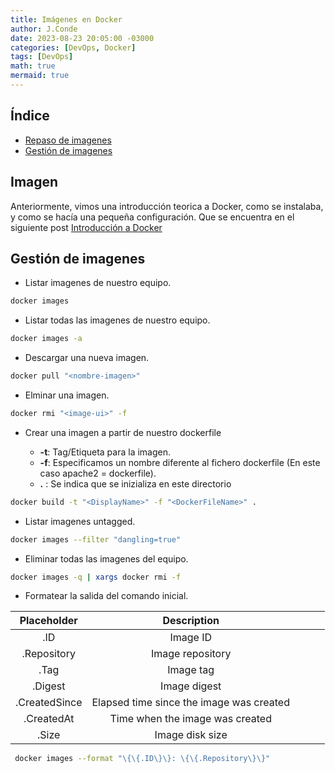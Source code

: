 ```yaml
---
title: Imágenes en Docker
author: J.Conde
date: 2023-08-23 20:05:00 -03000 
categories: [DevOps, Docker]
tags: [DevOps]
math: true
mermaid: true
---
```


## Índice
- [Repaso de imagenes](#imagen)
- [Gestión de imagenes](#gestión-de-imagenes)


## Imagen

Anteriormente, vimos una introducción teorica a Docker, como se instalaba, y como se hacía una pequeña configuración. Que se encuentra en el siguiente post [Introducción a Docker](https://josecg.com/posts/Awesome-Docker/)

## Gestión de imagenes 

* Listar imagenes de nuestro equipo. 


```bash
docker images
```


* Listar todas las imagenes de nuestro equipo. 


```bash
docker images -a 
```


* Descargar una nueva imagen.


```bash
docker pull "<nombre-imagen>"
```


* Elminar una imagen. 


```bash
docker rmi "<image-ui>" -f 
```


* Crear una imagen a partir de nuestro dockerfile

	* **-t**: Tag/Etiqueta para la imagen.
	* **-f**: Especificamos un nombre diferente al fichero dockerfile (En este caso apache2 = dockerfile).
	* **.** : Se indica que se inizializa en este directorio 


```bash
docker build -t "<DisplayName>" -f "<DockerFileName>" .
```


* Listar imagenes untagged. 


```bash
docker images --filter "dangling=true"
```


* Eliminar todas las imagenes del equipo. 


```bash
docker images -q | xargs docker rmi -f 
```

* Formatear la salida del comando inicial. 


|  Placeholder  |                Description               |   |   |   |
|:-------------:|:----------------------------------------:|---|---|---|
| .ID           | Image ID                                 |   |   |   |
| .Repository   | Image repository                         |   |   |   |
| .Tag          | Image tag                                |   |   |   |
| .Digest       | Image digest                             |   |   |   |
| .CreatedSince | Elapsed time since the image was created |   |   |   |
| .CreatedAt    | Time when the image was created          |   |   |   |
| .Size         | Image disk size                          |   |   |   |


```bash
 docker images --format "\{\{.ID\}\}: \{\{.Repository\}\}"
```



